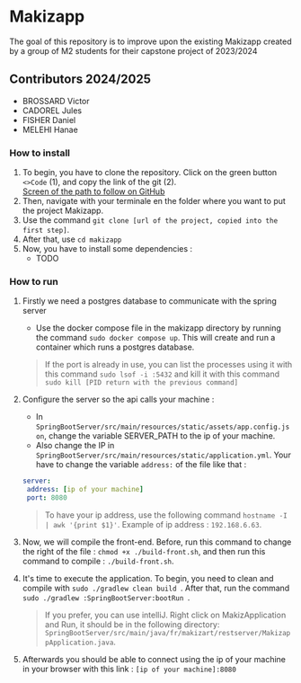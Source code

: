 # Makizapp

The goal of this repository is to improve upon the existing Makizapp created by a group of M2 students for their capstone project of 2023/2024

## Contributors 2024/2025

- BROSSARD Victor
- CADOREL Jules
- FISHER Daniel
- MELEHI Hanae

### How to install

1. To begin, you have to clone the repository. Click on the green button ``` <>Code ``` (1), and copy the link of the git (2).  
   [Screen of the path to follow on GitHub](docs/images/screen_gitclone.png)
2. Then, navigate with your terminale en the folder where you want to put the project Makizapp.
3. Use the command ``` git clone [url of the project, copied into the first step] ```.
4. After that, use ``` cd makizapp ```
5. Now, you have to install some dependencies :
   - TODO

### How to run

1. Firstly we need a postgres database to communicate with the spring server
   - Use the docker compose file in the makizapp directory by running the command
     ``` sudo docker compose up ```. This will create and run a container which runs a postgres database.
   > If the port is already in use, you can list the processes using it with this command ```sudo lsof -i :5432``` and kill it with this command ```sudo kill [PID return with the previous command]```

2. Configure the server so the api calls your machine :
   - In ```SpringBootServer/src/main/resources/static/assets/app.config.json```,
     change the variable SERVER_PATH to the ip of your machine.
   - Also change the IP in ```SpringBootServer/src/main/resources/static/application.yml```.
     Your have to change the variable ``` address: ``` of the file like that :

   ```yml
   server:
    address: [ip of your machine]
    port: 8080
   ```
   > To have your ip address, use the following command ``` hostname -I | awk '{print $1}' ```.
   > Example of ip address :  ``` 192.168.6.63 ```.

3. Now, we will compile the front-end. Before, run this command to change the right of the file :
   ``` chmod +x ./build-front.sh ```, and then run this command to compile : ``` ./build-front.sh ```.

4. It's time to execute the application. To begin, you need to clean and compile with  ```sudo ./gradlew clean build ```.
   After that, run the command ```sudo ./gradlew :SpringBootServer:bootRun ```.

   > If you prefer, you can use intelliJ. Right click on MakizApplication and Run, it should be in the following directory:
   > ```SpringBootServer/src/main/java/fr/makizart/restserver/MakizappApplication.java```.

5. Afterwards you should be able to connect using the ip of your machine in your browser with this link :
   ``` [ip of your machine]:8080 ```